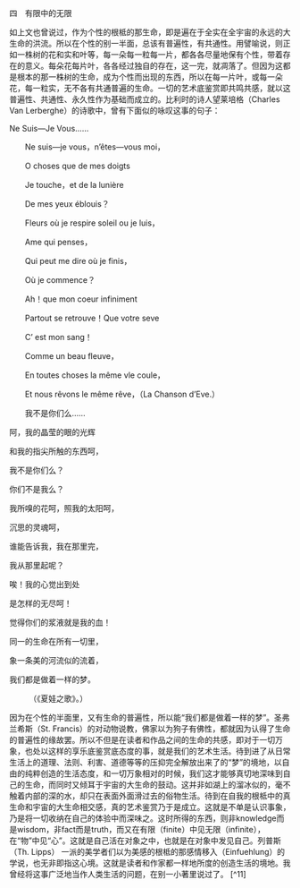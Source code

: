 四　有限中的无限

  

如上文也曾说过，作为个性的根柢的那生命，即是遍在于全实在全宇宙的永远的大生命的洪流。所以在个性的别一半面，总该有普遍性，有共通性。用譬喻说，则正如一株树的花和实和叶等，每一朵每一粒每一片，都各各尽量地保有个性，带着存在的意义。每朵花每片叶，各各经过独自的存在，这一完，就凋落了。但因为这都是根本的那一株树的生命，成为个性而出现的东西，所以在每一片叶，或每一朵花，每一粒实，无不各有共通普遍的生命。一切的艺术底鉴赏即共鸣共感，就以这普遍性、共通性、永久性作为基础而成立的。比利时的诗人望莱培格（Charles Van Lerberghe）的诗歌中，曾有下面似的咏叹这事的句子：

  

Ne Suis—Je Vous……

　　Ne suis—je vous，n’êtes—vous moi，

　　O choses que de mes doigts

　　Je touche，et de la lunière

　　De mes yeux éblouis？

　　Fleurs où je respire soleil ou je luis，

　　Ame qui penses，

　　Qui peut me dire où je finis，

　　Où je commence？

　　Ah！que mon coeur infiniment

　　Partout se retrouve！Que votre seve

　　C’ est mon sang！

　　Comme un beau fleuve，

　　En toutes choses la même vle coule，

　　Et nous rêvons le même rêve，（La Chanson d’Eve.）

　　我不是你们么……

阿，我的晶莹的眼的光辉

和我的指尖所触的东西呵，

我不是你们么？

你们不是我么？

我所嗅的花呵，照我的太阳呵，

沉思的灵魂呵，

谁能告诉我，我在那里完，

我从那里起呢？

唉！我的心觉出到处

是怎样的无尽呵！

觉得你们的浆液就是我的血！

同一的生命在所有一切里，

象一条美的河流似的流着，

我们都是做着一样的梦。　　　　　

　　　（《夏娃之歌》。）　　

  

因为在个性的半面里，又有生命的普遍性，所以能“我们都是做着一样的梦”。圣弗兰希斯（St. Francis）的对动物说教，佛家以为狗子有佛性，都就因为认得了生命的普遍性的缘故罢。所以不但是在读者和作品之间的生命的共感，即对于一切万象，也处以这样的享乐底鉴赏底态度的事，就是我们的艺术生活。待到进了从日常生活上的道理、法则、利害、道德等等的压抑完全解放出来了的“梦”的境地，以自由的纯粹创造的生活态度，和一切万象相对的时候，我们这才能够真切地深味到自己的生命，而同时又倾耳于宇宙的大生命的鼓动。这并非如湖上的溜冰似的，毫不触着内部的深的水，却只在表面外面滑过去的俗物生活。待到在自我的根柢中的真生命和宇宙的大生命相交感，真的艺术鉴赏乃于是成立。这就是不单是认识事象，乃是将一切收纳在自己的体验中而深味之。这时所得的东西，则非knowledge而是wisdom，非fact而是truth，而又在有限（finite）中见无限（infinite），在“物”中见“心”。这就是自己活在对象之中，也就是在对象中发见自己。列普斯（Th. Lipps） 一派的美学者们以为美感的根柢的那感情移入（Einfuehlung）的学说，也无非即指这心境。这就是读者和作家都一样地所度的创造生活的境地。我曾经将这事广泛地当作人类生活的问题，在别一小著里说过了。 [^11]